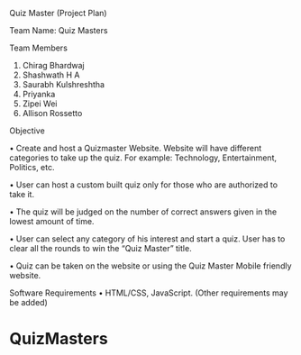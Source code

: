 Quiz Master 
(Project Plan)



Team Name: Quiz Masters

Team Members
1. Chirag Bhardwaj 
2. Shashwath H A 
3. Saurabh Kulshreshtha 
4. Priyanka 
5. Zipei Wei
6. Allison Rossetto


Objective 

•	Create and host a Quizmaster Website.  Website will have different categories to take up the quiz. For example: Technology, Entertainment, Politics, etc.

•	User can host a custom built quiz only for those who are authorized to take it.

• The quiz will be judged on the number of correct answers given in the lowest amount of time.

•	User can select any category of his interest and start a quiz. User has to clear all the rounds to win the “Quiz Master” title. 

•	Quiz can be taken on the website or using the Quiz Master Mobile friendly website.

Software Requirements
•	HTML/CSS, JavaScript. (Other requirements may be added)
# QuizMasters
